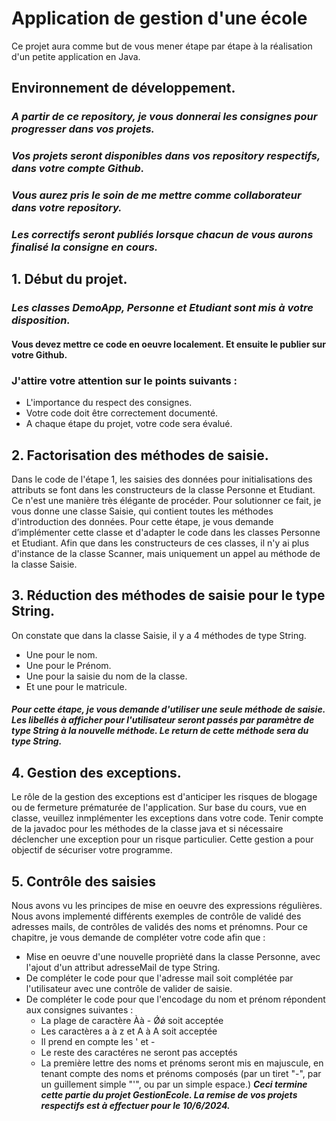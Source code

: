 # Application de gestion d'une école

Ce projet aura comme but de vous mener étape par étape à la réalisation d'un petite application en Java.

## Environnement de développement.
###  *A partir de ce repository, je vous donnerai les consignes pour progresser dans vos projets.*
### *Vos projets seront disponibles dans vos repository respectifs, dans votre compte Github.*
### *Vous aurez pris le soin de me mettre comme collaborateur dans votre repository.*
### *Les correctifs seront publiés lorsque chacun de vous aurons finalisé la consigne en cours.*

## 1. Début du projet.
### *Les classes DemoApp, Personne et Etudiant sont mis à votre disposition.*
#### Vous devez mettre ce code en oeuvre localement. Et ensuite le publier sur votre Github.
### J'attire votre attention sur le points suivants :
- L'importance du respect des consignes.
- Votre code doit être correctement documenté.
- A chaque étape du projet, votre code sera évalué.

## 2. Factorisation des méthodes de saisie.
Dans le code de l'étape 1, les saisies des données pour initialisations des attributs se font dans les constructeurs de la classe Personne et Etudiant. 
Ce n'est une manière très élégante de procéder. Pour solutionner ce fait, je vous donne une classe Saisie, qui contient toutes les méthodes d'introduction des données. Pour cette étape, je vous demande d’implémenter cette classe et d'adapter le code dans les classes Personne et Etudiant. Afin que dans les constructeurs de ces classes, il n'y ai plus d'instance de la classe Scanner, mais uniquement un appel au méthode de la classe Saisie.

## 3. Réduction des méthodes de saisie pour le type String.
On constate que dans la classe Saisie, il y a 4 méthodes de type String.
- Une pour le nom.
- Une pour le Prénom.
- Une pour la saisie du nom de la classe.
- Et une pour le matricule.
#### *Pour cette étape, je vous demande d'utiliser une seule méthode de saisie. Les libellés à afficher pour l'utilisateur seront passés par paramètre de type String à la nouvelle méthode. Le return de cette méthode sera du type String.*
## 4. Gestion des exceptions.
Le rôle de la gestion des exceptions est d'anticiper les risques de blogage ou de fermeture prématurée de l'application.
Sur base du cours, vue en classe, veuillez inmplémenter les exceptions dans votre code.
Tenir compte de la javadoc pour les méthodes de la classe java et si nécessaire déclencher une exception pour un risque particulier.
Cette gestion a pour objectif de sécuriser votre programme.
## 5. Contrôle des saisies
Nous avons vu les principes de mise en oeuvre des expressions régulières. Nous avons implementé différents exemples de contrôle de validé des adresses mails, de contrôles de validés des noms et prénomns.
Pour ce chapitre, je vous demande de compléter votre code afin que :
- Mise en oeuvre d'une nouvelle proprièté dans la classe Personne, avec l'ajout d'un attribut adresseMail de type String.
- De compléter le code pour que l'adresse mail soit complétée par l'utilisateur avec une contrôle de valider de saisie.
- De compléter le code pour que l'encodage du nom et prénom répondent aux consignes suivantes :
	 * La plage de caractère Àà - Ǿǿ soit acceptée
	 * Les caractères a à z et A à A soit acceptée
	 * Il prend en compte les ' et -
	 * Le reste des caractéres ne seront pas acceptés
	 * La première lettre des noms et prénoms seront mis en majuscule, en tenant compte des noms et prénoms composés (par un tiret "-", par un guillement simple "'", ou par un simple espace.) 
***Ceci termine cette partie du projet GestionEcole. La remise de vos projets respectifs est à effectuer pour le 10/6/2024.***